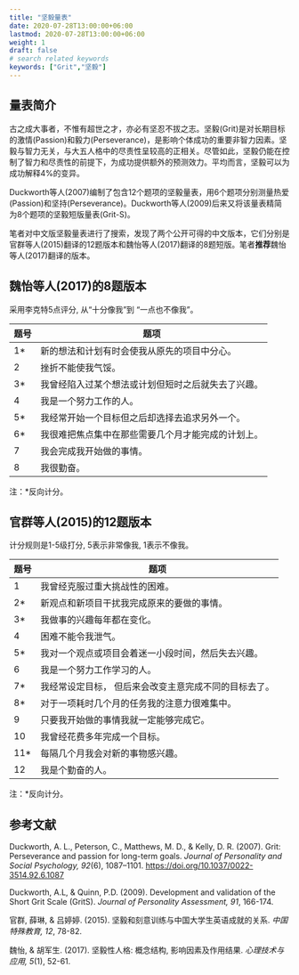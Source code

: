 ```yaml
---
title: "坚毅量表"
date: 2020-07-28T13:00:00+06:00
lastmod: 2020-07-28T13:00:00+06:00
weight: 1
draft: false
# search related keywords
keywords: ["Grit","坚毅"]
---
```

## 量表简介

古之成大事者，不惟有超世之才，亦必有坚忍不拔之志。坚毅(Grit)是对长期目标的激情(Passion)和毅力(Perseverance)，是影响个体成功的重要非智力因素。坚毅与智力无关，与大五人格中的尽责性呈较高的正相关。尽管如此，坚毅仍能在控制了智力和尽责性的前提下，为成功提供额外的预测效力。平均而言，坚毅可以为成功解释4%的变异。

Duckworth等人(2007)编制了包含12个题项的坚毅量表，用6个题项分别测量热爱(Passion)和坚持(Perseverance)。Duckworth等人(2009)后来又将该量表精简为8个题项的坚毅短版量表(Grit-S)。

笔者对中文版坚毅量表进行了搜索，发现了两个公开可得的中文版本，它们分别是官群等人(2015)翻译的12题版本和魏怡等人(2017)翻译的8题短版。笔者**推荐**魏怡等人(2017)翻译的版本。

## 魏怡等人(2017)的8题版本

采用李克特5点评分, 从“十分像我”到 “一点也不像我”。

题号|题项
-|-
1*|新的想法和计划有时会使我从原先的项目中分心。
2|挫折不能使我气馁。
3*|我曾经陷入过某个想法或计划但短时之后就失去了兴趣。
4|我是一个努力工作的人。
5*|我经常开始一个目标但之后却选择去追求另外一个。
6*|我很难把焦点集中在那些需要几个月才能完成的计划上。
7|我会完成我开始做的事情。
8|我很勤奋。

注：*反向计分。

## 官群等人(2015)的12题版本

计分规则是1-5级打分, 5表示非常像我, 1表示不像我。

题号|题项
-|-
1|我曾经克服过重大挑战性的困难。
2*|新观点和新项目干扰我完成原来的要做的事情。
3*|我做事的兴趣每年都在变化。
4|困难不能令我泄气。
5*|我对一个观点或项目会着迷一小段时间，然后失去兴趣。
6|我是一个努力工作学习的人。
7*|我经常设定目标， 但后来会改变主意完成不同的目标去了。
8*|对于一项耗时几个月的任务我的注意力很难集中。
9|只要我开始做的事情我就一定能够完成它。
10|我曾经花费多年完成一个目标。
11*|每隔几个月我会对新的事物感兴趣。
12|我是个勤奋的人。

注：*反向计分。

## 参考文献

Duckworth, A. L., Peterson, C., Matthews, M. D., & Kelly, D. R. (2007). Grit: Perseverance and passion for long-term goals. *Journal of Personality and Social Psychology, 92*(6), 1087–1101. https://doi.org/10.1037/0022-3514.92.6.1087

Duckworth, A.L, & Quinn, P.D. (2009). Development and validation of the Short Grit Scale (GritS). *Journal of Personality Assessment, 91*, 166-174.

官群, 薛琳, & 吕婷婷. (2015). 坚毅和刻意训练与中国大学生英语成就的关系. *中国特殊教育, 12*, 78-82.

魏怡, & 胡军生. (2017). 坚毅性人格: 概念结构, 影响因素及作用结果. *心理技术与应用, 5*(1), 52-61.
